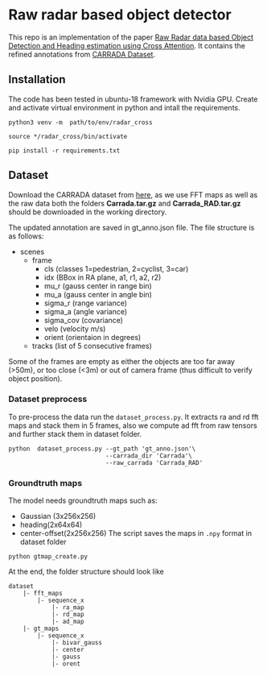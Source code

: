 # Raw radar based object detector

This repo is an implementation of the paper [Raw Radar data based Object Detection and Heading estimation using Cross Attention](https://arxiv.org/abs/2205.08406). It contains the refined annotations from [CARRADA Dataset](https://github.com/valeoai/carrada_dataset). 

## Installation 
The code has been tested in ubuntu-18 framework with Nvidia GPU. Create and activate virtual environment in python and intall the requirements.  
```
python3 venv -m  path/to/env/radar_cross

source */radar_cross/bin/activate

pip install -r requirements.txt
```
## Dataset

Download the CARRADA dataset from [here](https://arthurouaknine.github.io/codeanddata/carrada), as we use FFT maps as well as the raw data both the folders **Carrada.tar.gz** and **Carrada_RAD.tar.gz** should be downloaded in the working directory. 

The updated annotation are saved in gt_anno.json file. The file structure is as follows:
- scenes
    - frame
        - cls (classes 1=pedestrian, 2=cyclist, 3=car)
        - idx (BBox in RA plane, a1, r1, a2, r2)
        - mu_r (gauss center in range bin)
        - mu_a (gauss center in angle bin)
        - sigma_r (range variance)
        - sigma_a (angle variance)
        - sigma_cov (covariance)
        - velo (velocity m/s)
        - orient (orientaion in degrees)
    - tracks (list of 5 consecutive frames)

Some of the frames are empty as either the objects are too far away (>50m), or too close (<3m) or out of camera frame (thus difficult to verify object position). 

### Dataset preprocess

To pre-process the data run the ```dataset_process.py```. It extracts ra and rd fft maps and stack them in 5 frames, also we compute ad fft from raw tensors and further stack them in dataset folder.

```
python  dataset_process.py --gt_path 'gt_anno.json'\
                           --carrada_dir 'Carrada'\
                           --raw_carrada 'Carrada_RAD'   
```

###  Groundtruth maps
The model needs groundtruth maps such as:
 - Gaussian (3x256x256)
 - heading(2x64x64)
 - center-offset(2x256x256)
 The script saves the maps in ```.npy``` format in dataset folder

```
python gtmap_create.py
```

At the end, the folder structure should look like
```
dataset
    |- fft_maps
        |- sequence_x
            |- ra_map
            |- rd_map
            |- ad_map
    |- gt_maps
        |- sequence_x
            |- bivar_gauss
            |- center
            |- gauss
            |- orent
```


